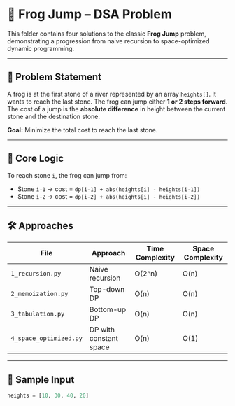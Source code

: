 # 🐸 Frog Jump – DSA Problem

This folder contains four solutions to the classic **Frog Jump** problem, demonstrating a progression from naive recursion to space-optimized dynamic programming.

---

## 📘 Problem Statement

A frog is at the first stone of a river represented by an array `heights[]`. It wants to reach the last stone. The frog can jump either **1 or 2 steps forward**. The cost of a jump is the **absolute difference** in height between the current stone and the destination stone.

**Goal:** Minimize the total cost to reach the last stone.

---

## 🧠 Core Logic

To reach stone `i`, the frog can jump from:
- Stone `i-1` → cost = `dp[i-1] + abs(heights[i] - heights[i-1])`
- Stone `i-2` → cost = `dp[i-2] + abs(heights[i] - heights[i-2])`

---

## 🛠️ Approaches

| File | Approach | Time Complexity | Space Complexity |
|------|----------|------------------|------------------|
| `1_recursion.py` | Naive recursion | O(2^n) | O(n) |
| `2_memoization.py` | Top-down DP | O(n) | O(n) |
| `3_tabulation.py` | Bottom-up DP | O(n) | O(n) |
| `4_space_optimized.py` | DP with constant space | O(n) | O(1) |

---

## 🧪 Sample Input
```python
heights = [10, 30, 40, 20]